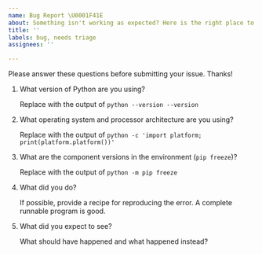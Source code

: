 ```yaml
---
name: Bug Report \U0001F41E
about: Something isn't working as expected? Here is the right place to report.
title: ''
labels: bug, needs triage
assignees: ''

---
```


Please answer these questions before submitting your issue. Thanks!

1. What version of Python are you using?

   Replace with the output of `python --version --version`

2. What operating system and processor architecture are you using?

   Replace with the output of `python -c 'import platform; print(platform.platform())'`

3. What are the component versions in the environment (`pip freeze`)?

   Replace with the output of `python -m pip freeze`

4. What did you do?

   If possible, provide a recipe for reproducing the error.
   A complete runnable program is good.

5. What did you expect to see?

   What should have happened and what happened instead?
